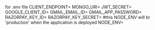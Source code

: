 for .env file 
CLIENT_ENDPOINT=
MONGO_URI=
JWT_SECRET=
GOOGLE_CLIENT_ID=
GMAIL_EMAIL_ID=
GMAIL_APP_PASSWORD=
RAZORPAY_KEY_ID=
RAZORPAY_KEY_SECRET=
#this NODE_ENV will br 'production' when the application is deployed
NODE_ENV=
